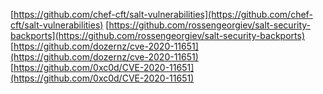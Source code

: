 [https://github.com/chef-cft/salt-vulnerabilities](https://github.com/chef-cft/salt-vulnerabilities)
[https://github.com/rossengeorgiev/salt-security-backports](https://github.com/rossengeorgiev/salt-security-backports)
[https://github.com/dozernz/cve-2020-11651](https://github.com/dozernz/cve-2020-11651)
[https://github.com/0xc0d/CVE-2020-11651](https://github.com/0xc0d/CVE-2020-11651)
